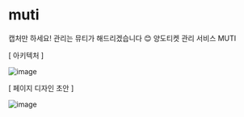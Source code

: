 # muti

캡처만 하세요! 관리는 뮤티가 해드리겠습니다 😊
양도티켓 관리 서비스 MUTI

[ 아키텍처 ]

![image](https://github.com/kjeongh/muti/assets/88549117/aec7a6ad-3624-4c87-ace4-ea40bf307085)


[ 페이지 디자인 초안 ]

![image](https://github.com/kjeongh/muti/assets/88549117/ef528c5d-02d0-431f-82aa-0435269eecbf)
